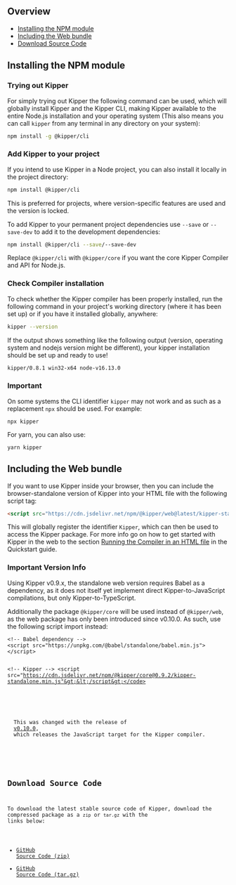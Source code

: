 <!--
This is the raw Markdown code, which will be represented as Markdown on the website.
As this is not in the docs, it does not have the same build process, but will still use Markdown for ease of use.
-->

## Overview

- [Installing the NPM module](#installing-the-npm-module)
- [Including the Web bundle](#including-the-web-bundle)
- [Download Source Code](#download-source-code)

## Installing the NPM module

### Trying out Kipper

For simply trying out Kipper the following command can be used, which will globally install Kipper and the Kipper CLI,
making Kipper available to the entire Node.js installation and your operating system (This also means you can call
`kipper` from any terminal in any directory on your system):

```bash
npm install -g @kipper/cli
```

### Add Kipper to your project

If you intend to use Kipper in a Node project, you can also install it locally in the project directory:

```bash
npm install @kipper/cli
```

This is preferred for projects, where version-specific features are used and the version is locked.

To add Kipper to your permanent project dependencies use `--save` or `--save-dev` to add it to the development
dependencies:

```bash
npm install @kipper/cli --save/--save-dev
```

Replace `@kipper/cli` with `@kipper/core` if you want the core Kipper Compiler and API for Node.js.

### Check Compiler installation

To check whether the Kipper compiler has been properly installed, run the following command in your project's working
directory (where it has been set up) or if you have it installed globally, anywhere:

```bash
kipper --version
```

If the output shows something like the following output (version, operating system and nodejs version might be different),
your kipper installation should be set up and ready to use!

```bash
kipper/0.8.1 win32-x64 node-v16.13.0
```

<div class="red-highlight-text">
  <h3>Important</h3>
  <p>
  On some systems the CLI identifier <code>kipper</code> may not work and as such as a replacement <code>npx</code>
  should be used. For example:
  </p>
  <pre><code class="language-bash">npx kipper</code></pre>
  <p>For yarn, you can also use:</p>
  <pre><code class="language-bash">yarn kipper</code></pre>
</div>

## Including the Web bundle

If you want to use Kipper inside your browser, then you can include the browser-standalone version of Kipper into
your HTML file with the following script tag:

```html
<script src="https://cdn.jsdelivr.net/npm/@kipper/web@latest/kipper-standalone.min.js"></script>
```

This will globally register the identifier `Kipper`, which can then be used to access the Kipper package. For more
info go on how to get started with Kipper in the web to the section
[Running the Compiler in an HTML file](./docs/quickstart.html#running-the-compiler-in-an-html-file) in the
Quickstart guide.

<div class="red-highlight-text">
  <h3>Important Version Info</h3>
  <p>
  Using Kipper v0.9.x, the standalone web version requires Babel as a dependency, as it does not itself yet implement
  direct Kipper-to-JavaScript compilations, but only Kipper-to-TypeScript.
  </p>
  <p>
  Additionally the package <code>@kipper/core</code> will be used instead of <code>@kipper/web</code>, as the web
  package has only been introduced since v0.10.0. As such, use the following script import instead:
  </p>
  <pre><code class="language-html">&lt;!-- Babel dependency --&gt;
&lt;script src="https://unpkg.com/@babel/standalone/babel.min.js"&gt;&lt;/script&gt;

&lt;!-- Kipper --&gt;
&lt;script src="https://cdn.jsdelivr.net/npm/@kipper/core@0.9.2/kipper-standalone.min.js"&gt;&lt;/script&gt;</code></pre>
  <p>
  This was changed with the release of
  <a href="https://github.com/Luna-Klatzer/Kipper/releases/tag/v0.10.0">v0.10.0</a>,
  which releases the JavaScript target for the Kipper compiler.
  </p>
</div>

## Download Source Code

To download the latest stable source code of Kipper, download the compressed package as a `zip` or `tar.gz` with the links below:

- [GitHub Source Code (zip)](https://github.com/Luna-Klatzer/Kipper/zipball/main/)
- [GitHub Source Code (tar.gz)](https://github.com/Luna-Klatzer/Kipper/tarball/main/)

